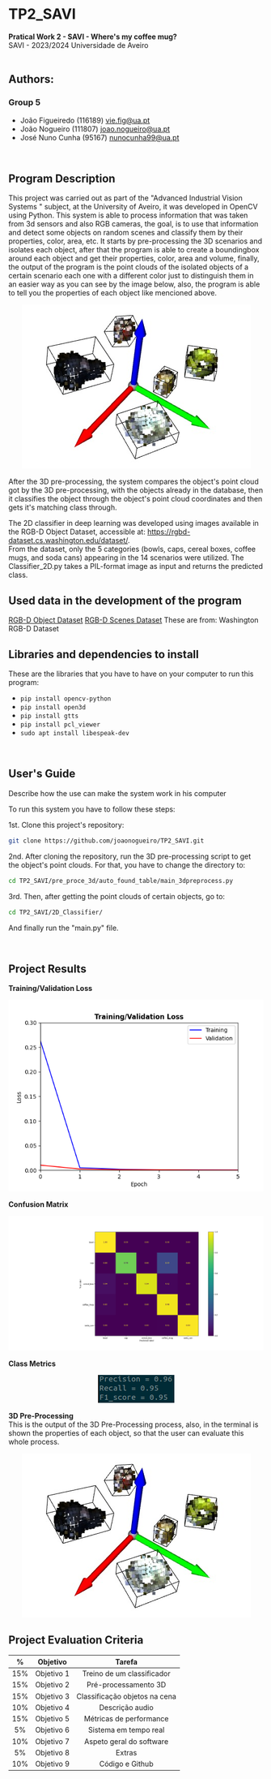 # TP2_SAVI

**Pratical Work 2  - SAVI - Where's my coffee mug?** <br>
SAVI - 2023/2024 Universidade de Aveiro
<br>
<br>
## Authors: 
### Group 5
- João Figueiredo (116189) vie.fig@ua.pt
- João Nogueiro (111807) joao.nogueiro@ua.pt
- José Nuno Cunha (95167) nunocunha99@ua.pt
 <br>

 ## Program Description
 This project was carried out as part of the "Advanced Industrial Vision Systems " subject, at the University of Aveiro, it was developed in OpenCV using Python. 
 This system is able to process information that was taken from 3d sensors and also RGB cameras, the goal, is to use that information and detect some objects on random scenes and classify them by their properties, color, area, etc.
 It starts by pre-processing the 3D scenarios and isolates each object, after that the program is able to create a boundingbox around each object and get their properties, color, area and volume, finally, the output of the program is the point clouds of the isolated objects of a certain scenario each one with a different color just to distinguish them in an easier way as you can see by the image below, also, the program is able to tell you the properties of each object like mencioned above.
 
<p align="center">
  <img src="/2D_Classifier/Results/isolated_objects_preprocess3d.jpeg" alt="Alt text">
</p>

 After the 3D pre-processing, the system compares the object's point cloud got by the 3D pre-processing, with the objects already in the database, then it classifies the object through the object's point cloud coordinates and then gets it's matching class through.
 
 The 2D classifier in deep learning was developed using images available in the RGB-D Object Dataset, accessible at: https://rgbd-dataset.cs.washington.edu/dataset/. <br>
From the dataset, only the 5 categories (bowls, caps, cereal boxes, coffee mugs, and soda cans) appearing in the 14 scenarios were utilized.
The Classifier_2D.py takes a PIL-format image as input and returns the predicted class.

 ## Used data in the development of the program
 [RGB-D Object Dataset](https://rgbd-dataset.cs.washington.edu/dataset/)
 [RGB-D Scenes Dataset](https://rgbd-dataset.cs.washington.edu/dataset/)
 These are from: Washington RGB-D Dataset


 ## Libraries and dependencies to install
 These are the libraries that you have to have on your computer to run this program:
- `pip install opencv-python`
- `pip install open3d`
- `pip install gtts`
- `pip install pcl_viewer`
- `sudo apt install libespeak-dev`
<br>

## User's Guide
Describe how the use can make the system work in his computer

To run this system you have to follow these steps:

1st. Clone this project's repository:
```bash
git clone https://github.com/joaonogueiro/TP2_SAVI.git
```
2nd. After cloning the repository, run the 3D pre-processing script to get the object's point clouds. 
For that, you have to change the directory to:
```bash
cd TP2_SAVI/pre_proce_3d/auto_found_table/main_3dpreprocess.py
```

3rd. Then, after getting the point clouds of certain objects, go to:
```bash
cd TP2_SAVI/2D_Classifier/
```
And finally run the "main.py" file.

<br>


## Project Results
<summary><b>Training/Validation Loss</b></summary>

<p align="center">
  <img src="/2D_Classifier/Results/Traning_Validation Loss.png" alt="Alt text">
</p>
 
<summary><b>Confusion Matrix</b></summary>

<p align="center">
  <img src="/2D_Classifier/Results/Confusion Matrix.png" alt="Alt text">
</p>

<summary><b>Class Metrics</b></summary>

<p align="center">
  <img src="/2D_Classifier/Results/Metrics.png" alt="Alt text">
</p>

<summary><b>3D Pre-Processing</b></summary>
This is the output of the 3D Pre-Processing process, also, in the terminal is shown the properties of each object, so that the
user can evaluate this whole process.
<p align="center">
  <img src="/2D_Classifier/Results/isolated_objects_preprocess3d.jpeg" alt="Alt text">
</p>



 
## Project Evaluation Criteria

| % | Objetivo  |    Tarefa     |
| :---: | :---: | :---:
|15%| Objetivo 1|Treino de um classificador|
|15%| Objetivo 2|Pré-processamento 3D|
|15%| Objetivo 3|Classificação objetos na cena|
|10%| Objetivo 4|Descrição audio|
|15%| Objetivo 5|Métricas de performance|
|5% | Objetivo 6|Sistema em tempo real|
|10%| Objetivo 7|Aspeto geral do software|
|5% | Objetivo 8|Extras|
|10%| Objetivo 9|Código e Github|

   

